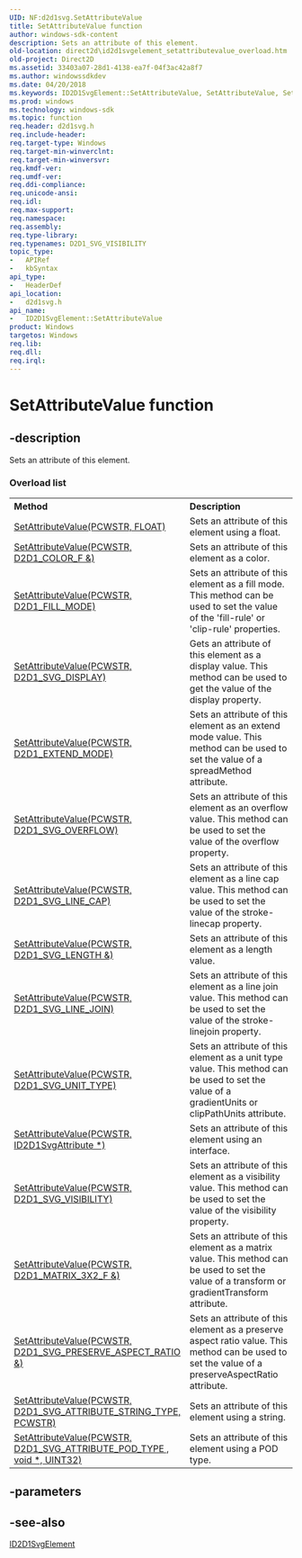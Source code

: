 ```yaml
---
UID: NF:d2d1svg.SetAttributeValue
title: SetAttributeValue function
author: windows-sdk-content
description: Sets an attribute of this element.
old-location: direct2d\id2d1svgelement_setattributevalue_overload.htm
old-project: Direct2D
ms.assetid: 33403a07-28d1-4138-ea7f-04f3ac42a8f7
ms.author: windowssdkdev
ms.date: 04/20/2018
ms.keywords: ID2D1SvgElement::SetAttributeValue, SetAttributeValue, SetAttributeValue methods [Direct2D], d2d1svg/SetAttributeValue, direct2d.id2d1svgelement_setattributevalue_overload
ms.prod: windows
ms.technology: windows-sdk
ms.topic: function
req.header: d2d1svg.h
req.include-header: 
req.target-type: Windows
req.target-min-winverclnt: 
req.target-min-winversvr: 
req.kmdf-ver: 
req.umdf-ver: 
req.ddi-compliance: 
req.unicode-ansi: 
req.idl: 
req.max-support: 
req.namespace: 
req.assembly: 
req.type-library: 
req.typenames: D2D1_SVG_VISIBILITY
topic_type:
-	APIRef
-	kbSyntax
api_type:
-	HeaderDef
api_location:
-	d2d1svg.h
api_name:
-	ID2D1SvgElement::SetAttributeValue
product: Windows
targetos: Windows
req.lib: 
req.dll: 
req.irql: 
---
```


# SetAttributeValue function


## -description


<span>Sets an attribute of this element.
</span><h3>Overload list</h3><table>
<tr>
<th align="left" width="37%">Method</th>
<th align="left" width="63%">Description</th>
</tr>
<tr>
<td align="left" width="37%">
<a href="https://msdn.microsoft.com/FC7AF14F-16B3-498F-A2E3-F8ACF836DAAC">SetAttributeValue(PCWSTR, FLOAT)</a>
</td>
<td align="left" width="63%">
Sets an attribute of this element using a float.

</td>
</tr>
<tr>
<td align="left" width="37%">
<a href="https://msdn.microsoft.com/652A0C00-59BC-41E7-8B9D-F4AE37416610">SetAttributeValue(PCWSTR, D2D1_COLOR_F &)</a>
</td>
<td align="left" width="63%">
Sets an attribute of this element as a color.

</td>
</tr>
<tr>
<td align="left" width="37%">
<a href="https://msdn.microsoft.com/49EFE20B-4122-4426-9A47-7572696A59A2">SetAttributeValue(PCWSTR, D2D1_FILL_MODE)</a>
</td>
<td align="left" width="63%">
Sets an attribute of this element as a fill mode. This method can be used to set the value of the 'fill-rule' or 'clip-rule' properties.

</td>
</tr>
<tr>
<td align="left" width="37%">
<a href="https://msdn.microsoft.com/7B5828F9-F69D-4346-A2EB-5D00AD08B46F">SetAttributeValue(PCWSTR, D2D1_SVG_DISPLAY)</a>
</td>
<td align="left" width="63%">
Gets an attribute of this element as a display value. This method can be used to get the value of the display property.

</td>
</tr>
<tr>
<td align="left" width="37%">
<a href="https://msdn.microsoft.com/18FD0ECC-1045-4914-9461-999952B4EAAF">SetAttributeValue(PCWSTR, D2D1_EXTEND_MODE)</a>
</td>
<td align="left" width="63%">
Sets an attribute of this element as an extend mode value. This method can be used to set the value of a spreadMethod attribute.

</td>
</tr>
<tr>
<td align="left" width="37%">
<a href="https://msdn.microsoft.com/C8D942A4-EBE7-433E-9B2F-2432A1305861">SetAttributeValue(PCWSTR, D2D1_SVG_OVERFLOW)</a>
</td>
<td align="left" width="63%">
Sets an attribute of this element as an overflow value. This method can be used to set the value of the overflow property.

</td>
</tr>
<tr>
<td align="left" width="37%">
<a href="https://msdn.microsoft.com/5348071B-36B7-40B7-8CF2-A7C185D30510">SetAttributeValue(PCWSTR, D2D1_SVG_LINE_CAP)</a>
</td>
<td align="left" width="63%">
Sets an attribute of this element as a line cap value. This method can be used to set the value of the stroke-linecap property.

</td>
</tr>
<tr>
<td align="left" width="37%">
<a href="https://msdn.microsoft.com/61C6D9AC-09F7-4F42-B476-88D32EB167C4">SetAttributeValue(PCWSTR, D2D1_SVG_LENGTH &)</a>
</td>
<td align="left" width="63%">
Sets an attribute of this element as a length value.

</td>
</tr>
<tr>
<td align="left" width="37%">
<a href="https://msdn.microsoft.com/B559FC14-8B16-4272-A83F-6F8C0CC2D438">SetAttributeValue(PCWSTR, D2D1_SVG_LINE_JOIN)</a>
</td>
<td align="left" width="63%">
Sets an attribute of this element as a line join value. This method can be used to set the value of the stroke-linejoin property.

</td>
</tr>
<tr>
<td align="left" width="37%">
<a href="https://msdn.microsoft.com/330FCA46-C799-478C-9687-3D407D121ACB">SetAttributeValue(PCWSTR, D2D1_SVG_UNIT_TYPE)</a>
</td>
<td align="left" width="63%">
Sets an attribute of this element as a unit type value. This method can be used to set the value of a gradientUnits or clipPathUnits attribute.

</td>
</tr>
<tr>
<td align="left" width="37%">
<a href="https://msdn.microsoft.com/1E4AAA78-6746-4DD8-8BD8-C1AB63A51A9B">SetAttributeValue(PCWSTR, ID2D1SvgAttribute *)</a>
</td>
<td align="left" width="63%">
Sets an attribute of this element using an interface.

</td>
</tr>
<tr>
<td align="left" width="37%">
<a href="https://msdn.microsoft.com/860407EC-1736-4AE6-A8AA-40E475C6520B">SetAttributeValue(PCWSTR, D2D1_SVG_VISIBILITY)</a>
</td>
<td align="left" width="63%">
Sets an attribute of this element as a visibility value. This method can be used to set the value of the visibility property.

</td>
</tr>
<tr>
<td align="left" width="37%">
<a href="https://msdn.microsoft.com/98CDD40C-C39B-41B9-8978-9C9B480DB3C4">SetAttributeValue(PCWSTR, D2D1_MATRIX_3X2_F &)</a>
</td>
<td align="left" width="63%">
Sets an attribute of this element as a matrix value. This method can be used to set the value of a transform or gradientTransform attribute.

</td>
</tr>
<tr>
<td align="left" width="37%">
<a href="https://msdn.microsoft.com/F95B714E-309B-4E6D-99C9-331FB476EC59">SetAttributeValue(PCWSTR, D2D1_SVG_PRESERVE_ASPECT_RATIO &)</a>
</td>
<td align="left" width="63%">
Sets an attribute of this element as a preserve aspect ratio value. This method can be used to set the value of a preserveAspectRatio attribute.

</td>
</tr>
<tr>
<td align="left" width="37%">
<a href="https://msdn.microsoft.com/56796F1B-5DC2-4E9C-A80E-40EA791E6784">SetAttributeValue(PCWSTR, D2D1_SVG_ATTRIBUTE_STRING_TYPE, PCWSTR)</a>
</td>
<td align="left" width="63%">
Sets an attribute of this element using a string. 

</td>
</tr>
<tr>
<td align="left" width="37%">
<a href="https://msdn.microsoft.com/8ACAA04E-8ABB-49D1-A6F8-BCCEAD1DA460">SetAttributeValue(PCWSTR, D2D1_SVG_ATTRIBUTE_POD_TYPE , void *, UINT32)</a>
</td>
<td align="left" width="63%">
Sets an attribute of this element using a POD type.

</td>
</tr>
</table>

## -parameters


## -see-also




<a href="https://msdn.microsoft.com/19099DC9-EA14-41C5-A9DF-5EBB12696C79">ID2D1SvgElement</a>
 

 

